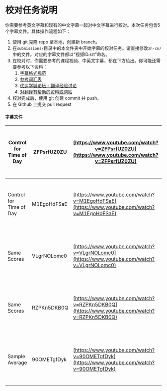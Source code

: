 # 校对任务说明

你需要参考英文字幕和现有的中文字幕一起对中文字幕进行校对。本次任务包含5个字幕文件。具体操作流程如下：

1. 使用 git 克隆 repo 至本地，创建新 branch。
2. 在`submissions/`目录中的本文件夹中开始字幕的校对任务。请直接修改`zh-cn/`中的文件。对应的字幕文件都以“视频ID.srt”命名。
3. 在校对时，你需要参考的课程视频、中英文字幕，都在下方给出。你可能还需要参考以下资料：
    1. [字幕格式规范](https://github.com/udacity/cn-translation-volunteer-training/blob/master/documents/%E4%B8%AD%E6%96%87%E5%AD%97%E5%B9%95%E6%A0%BC%E5%BC%8F%E8%A7%84%E8%8C%83.md)
    2. [参考词汇表](https://docs.google.com/spreadsheets/d/1u5Nf9IEqfRR2EI4Q695KhH4dySIr9yF6rP2lTGrZKjg/edit?usp=sharing)
    3. [优达学城论坛 - 翻译经验讨论](https://discussions.youdaxue.com/c/translation/69-category)
    4. [对翻译有帮助的资料或网站](https://discussions.youdaxue.com/t/topic/3007)
4. 校对完成后，使用 git 创建 commit 并 push。
5. 在 Github 上提交 pull request


#### 字幕文件

| Control for Time of Day | ZFPsrfUZ0ZU | [https://www.youtube.com/watch?v=ZFPsrfUZ0ZU](https://www.youtube.com/watch?v=ZFPsrfUZ0ZU) | [https://s3.cn-north-1.amazonaws.com.cn/u-vid-hd/ZFPsrfUZ0ZU.mp4](https://s3.cn-north-1.amazonaws.com.cn/u-vid-hd/ZFPsrfUZ0ZU.mp4) |
| ----------------------- | ----------- | ---------------------------------------- | ---------------------------------------- |
| Control for Time of Day | M1EgoHdFSaE | [https://www.youtube.com/watch?v=M1EgoHdFSaE](https://www.youtube.com/watch?v=M1EgoHdFSaE) | [https://s3.cn-north-1.amazonaws.com.cn/u-vid-hd/M1EgoHdFSaE.mp4](https://s3.cn-north-1.amazonaws.com.cn/u-vid-hd/M1EgoHdFSaE.mp4) |
| Same Scores             | VLgrNOLomc0 | [https://www.youtube.com/watch?v=VLgrNOLomc0](https://www.youtube.com/watch?v=VLgrNOLomc0) | [https://s3.cn-north-1.amazonaws.com.cn/u-vid-hd/VLgrNOLomc0.mp4](https://s3.cn-north-1.amazonaws.com.cn/u-vid-hd/VLgrNOLomc0.mp4) |
| Same Scores             | RZPKn5DKB0Q | [https://www.youtube.com/watch?v=RZPKn5DKB0Q](https://www.youtube.com/watch?v=RZPKn5DKB0Q) | [https://s3.cn-north-1.amazonaws.com.cn/u-vid-hd/RZPKn5DKB0Q.mp4](https://s3.cn-north-1.amazonaws.com.cn/u-vid-hd/RZPKn5DKB0Q.mp4) |
| Sample Average          | 90OMETgfDyk | [https://www.youtube.com/watch?v=90OMETgfDyk](https://www.youtube.com/watch?v=90OMETgfDyk) | [https://s3.cn-north-1.amazonaws.com.cn/u-vid-hd/90OMETgfDyk.mp4](https://s3.cn-north-1.amazonaws.com.cn/u-vid-hd/90OMETgfDyk.mp4) |